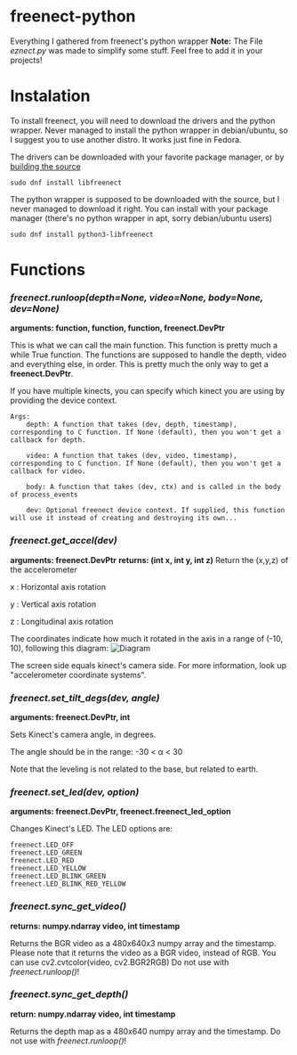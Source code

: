 # freenect-python
Everything I gathered from freenect's python wrapper
 **Note:** The File _eznect.py_ was made to simplify some stuff. Feel free to add it in your projects!

# Instalation

To install freenect, you will need to download the drivers and the python wrapper. Never managed to install the python wrapper in debian/ubuntu, so I suggest you to use another distro. It works just fine in Fedora.

The drivers can be downloaded with your favorite package manager, or by [building the source](https://github.com/OpenKinect/libfreenect)

```
sudo dnf install libfreenect
```

The python wrapper is supposed to be downloaded with the source, but I never managed to download it right. You can install with your package manager (there's no python wrapper in apt, sorry debian/ubuntu users)

```
sudo dnf install python3-libfreenect
```

# Functions

### _freenect.runloop(depth=None, video=None, body=None, dev=None)_
**arguments: function, function, function, freenect.DevPtr**

This is what we can call the main function. This function is pretty much a while True function. The functions are supposed to handle the depth, video and everything else, in order. This is pretty much the only way to get a **freenect.DevPtr**.

If you have multiple kinects, you can specify which kinect you are using by providing the device context.

    Args:
        depth: A function that takes (dev, depth, timestamp), corresponding to C function. If None (default), then you won't get a callback for depth.

        video: A function that takes (dev, video, timestamp), corresponding to C function. If None (default), then you won't get a callback for video.

        body: A function that takes (dev, ctx) and is called in the body of process_events

        dev: Optional freenect device context. If supplied, this function will use it instead of creating and destroying its own...



### _freenect.get\_accel(dev)_
**arguments: freenect.DevPtr**
**returns: (int x, int y, int z)**
Return the (x,y,z) of the accelerometer

x : Horizontal axis rotation

y : Vertical axis rotation

z : Longitudinal axis rotation

The coordinates indicate how much it rotated in the axis in a range of (-10, 10), following this diagram:
![Diagram](https://www.mathworks.com/help/simulink/supportpkg/android_ref/simulinkandroidsupportpackage_galaxytab2_accelerometer.png)

The screen side equals kinect's camera side. For more information, look up "accelerometer coordinate systems".


### _freenect.set\_tilt\_degs(dev, angle)_
**arguments: freenect.DevPtr, int**

Sets Kinect's camera angle, in degrees.

The angle should be in the range: -30 < α < 30

Note that the leveling is not related to the base, but related to earth.


### _freenect.set\_led(dev, option)_
**arguments: freenect.DevPtr, freenect.freenect_led_option**

Changes Kinect's LED. The LED options are:

    freenect.LED_OFF
    freenect.LED_GREEN
    freenect.LED_RED
    freenect.LED_YELLOW
    freenect.LED_BLINK_GREEN 
    freenect.LED_BLINK_RED_YELLOW


### _freenect.sync\_get\_video()_
**returns: numpy.ndarray video, int timestamp**

Returns the BGR video as a 480x640x3 numpy array and the timestamp.
Please note that it returns the video as a BGR video, instead of RGB. You can use cv2.cvtcolor(video, cv2.BGR2RGB)
Do not use with _freenect.runloop()_!

### _freenect.sync\_get\_depth()_
**return: numpy.ndarray video, int timestamp**

Returns the depth map as a 480x640 numpy array and the timestamp.
Do not use with _freenect.runloop()_!